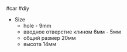 #car #diy 

- Size
	- hole - 9mm
	- вводное отверстие клином 6мм - 5мм
	- общий размер 20мм
	- высота 14мм